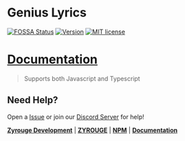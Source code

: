 # Genius Lyrics
[![FOSSA Status](https://app.fossa.com/api/projects/git%2Bgithub.com%2Fzyrouge%2Fgenius-lyrics.svg?type=shield)](https://app.fossa.com/projects/git%2Bgithub.com%2Fzyrouge%2Fgenius-lyrics?ref=badge_shield)
[![Version](https://img.shields.io/badge/version-3.0.1-yellow.svg)](https://github.com/zyrouge/genius-lyrics)
[![MIT license](https://img.shields.io/badge/License-MIT-blue.svg)](https://lbesson.mit-license.org/)
# [Documentation](https://genius-lyrics.zyrouge.gq)

> Supports both Javascript and Typescript

## Need Help?

Open a [Issue](https://github.com/zyrouge/genius-lyrics/issues) or join our [Discord Server](https://zyrouge.gq/discord) for help!

[**Zyrouge Development**](https://zyrouge.gq/discord) | [**ZYROUGE**](https://zyrouge.gq) | [**NPM**](https://www.npmjs.com/package/genius-lyrics) | [**Documentation**](https:/genius-lyrics.zyrouge.gq)
